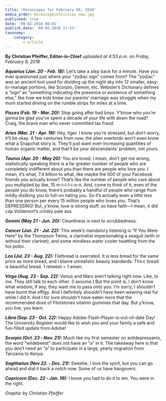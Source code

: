 ```yaml
---
title: 'Horoscopes for February 09, 2018'
media_order: HoroscopesChristian_new.jpg
published: true
date: '09-02-2018 00:01'
publish_date: '09-02-2018 17:53'
taxonomy:
    category:
        - article
---
```


**By Christian Pfeiffer, Editor-in-Chief** _uploaded at 4:53 p.m. on Friday, February 9, 2018_

_**Aquarius (Jan. 20 - Feb. 18):**_ Let’s take a step back for a minute. Have you ever questioned just where your “zodiac sign” comes from? 
The “zodiac” was an ancient tool used for dividing up the night sky into 12 smaller, easy-to-manage portions, like Scorpio, Gemini, etc. 
Webster’s Dictionary defines a “sign” as “something indicating the presence or existence of something else,” like how we kids knew our parents’ marriage was struggle when my mom started driving on the rumble strips for miles at a time. 

_**Pisces (Feb. 19 - Mar. 20):**_ Stop going after bad boys. Y’know who you’re gonna be glad you’ve spent a decade of your life with down the road? Craig, the brave man who never committed tax fraud.

**_Aries (Mar. 21 - Apr. 19):_** Hey, tiger. I know you’re stressed, but don’t worry, it’ll be okay. A few centuries from now, the alien overlords won’t even know what a Snapchat story is. They’ll just want ever-increasing quantities of human organic matter, and that’ll be your descendants’ problem, not yours.

_**Taurus (Apr. 20 - May 20):**_ You are loved. I mean, don’t get me wrong, statistically speaking there is a far greater number of people who are completely indifferent about you than there are people who love you. I mean, it’s what, 7.4 billion to what, like maybe the 500 of your Facebook friends you actually know? That’s like the number of people who care about you multiplied by like, 15 m-i-l-l-i-o-n. And, come to think of it, even of the people you do know, there’s probably a handful of people who range from mildly disliking you to full-on hating you. So it’s actually even a little less than one person per every 15 million people who loves you. That’s DEPRESSING! But, y’know, love is strong stuff, so have faith—I mean, it did cap Voldemort’s crinkly pale ass.

**_Gemini (May 21 - Jun. 20):_** Cleanliness is next to scrubbedness.

**_Cancer (Jun. 21 - Jul. 22):_** This week’s mandatory listening is “If You Were Here” by the Thompson Twins, a clarinetist impersonating a seagull (with or without their clarinet), and some mindless water cooler twattling from the hoi polloi.

**_Leo (Jul. 23 - Aug. 22):_** Flatbread is overrated. It is less bread for the same price as more bread, and I blame unrealistic beauty standards. Thicc bread is beautiful bread. 1 retweet = 1 amen.

_**Virgo (Aug. 23 - Sep. 22):**_ Venus and Mars aren’t talking right now. Like, to me. They still talk to each other. (I assume.) But the point is, I don’t know what wisdom, if any, they want me to pass onto you. I’m sorry; I shouldn’t have burnt that effigy. And I definitely shouldn’t have been wearing real fur while I did it. And I for sure shouldn’t have eaten more that the recommended dose of Flintstones vitamin gummies that day. But y’know, you live, you learn.

_**Libra (Sep. 23 - Oct. 22):**_ Happy Adobe-Flash-Player-is-out-of-date Day! The University Register would like to wish you and your family a safe and fun-filled update from Adobe!

**_Scorpio (Oct. 23 - Nov. 21):_** Much like my first semester on antidepressants, the word “wildebeest” does not have an “a” in it. The takeaway here is that you don’t need an “a” to participate in a large, yearly migration from Tanzania to Kenya.

_**Sagittarius (Nov 22. - Dec. 21):**_ Sweetie, I love the spirit, but you can go ahead and dial it back a notch now. Some of us have hangovers.

_**Capricorn (Dec. 22 - Jan. 19):**_ I know you had to do it to em. You were in the right.

_Graphic by Christian Pfeiffer_
